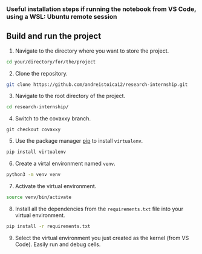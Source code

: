 ### Useful installation steps if running the notebook from VS Code, using a WSL: Ubuntu remote session


## Build and run the project

1. Navigate to the directory where you want to store the project.
```bash
cd your/directory/for/the/project
```

2. Clone the repository.
```bash
git clone https://github.com/andreistoica12/research-internship.git
```

3. Navigate to the root directory of the project.
```bash
cd research-internship/
```

4. Switch to the covaxxy branch.
```
git checkout covaxxy
```

5. Use the package manager [pip](https://pip.pypa.io/en/stable/) to install `virtualenv`.
```bash
pip install virtualenv
```

6. Create a virtal environment named `venv`.
```bash
python3 -m venv venv
```
7. Activate the virtual environment.
```bash
source venv/bin/activate
```

8. Install all the dependencies from the `requirements.txt` file into your virtual environment.
```bash
pip install -r requirements.txt
```

9. Select the virtual environment you just created as the kernel (from VS Code). Easily run and debug cells.
